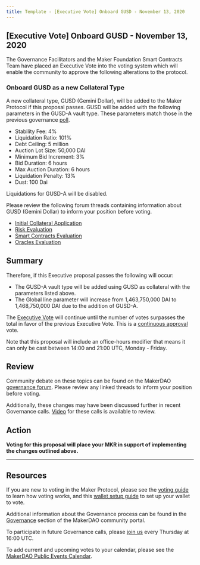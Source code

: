 ```yaml
---
title: Template - [Executive Vote] Onboard GUSD - November 13, 2020
---
```


## [Executive Vote] Onboard GUSD - November 13, 2020

The Governance Facilitators and the Maker Foundation Smart Contracts Team have placed an Executive Vote into the voting system which will enable the community to approve the following alterations to the protocol.

### Onboard GUSD as a new Collateral Type

A new collateral type, GUSD (Gemini Dollar), will be added to the Maker Protocol if this proposal passes. GUSD will be added with the following parameters in the GUSD-A vault type. These parameters match those in the previous governance [poll](https://vote.makerdao.com/polling/QmWh3nQN?network=mainnet).

- Stability Fee: 4%
- Liquidation Ratio: 101%
- Debt Ceiling: 5 million
- Auction Lot Size: 50,000 DAI
- Minimum Bid Increment: 3%
- Bid Duration: 6 hours
- Max Auction Duration: 6 hours
- Liquidation Penalty: 13%
- Dust: 100 Dai

Liquidations for GUSD-A will be disabled.

Please review the following forum threads containing information about GUSD (Gemini Dollar) to inform your position before voting.

- [Initial Collateral Application](https://forum.makerdao.com/t/gusd-mip6-collateral-onboarding-application/3319)
- [Risk Evaluation](https://forum.makerdao.com/t/gusd-collateral-onbording-risk-evaluation/4791/1)
- [Smart Contracts Evaluation](https://forum.makerdao.com/t/gusd-erc20-token-smart-contract-technical-assessment/4603)
- [Oracles Evaluation](https://forum.makerdao.com/t/mip10c3-sp13-proposal-gusd-oracle-collateral-onboarding-oracle-assessment/4777)

## Summary

Therefore, if this Executive proposal passes the following will occur:

- The GUSD-A vault type will be added using GUSD as collateral with the parameters listed above.
- The Global line parameter will increase from 1,463,750,000 DAI to 1,468,750,000 DAI due to the addition of GUSD-A.

The [Executive Vote](https://community-development.makerdao.com/en/learn/governance/on-chain-gov) will continue until the number of votes surpasses the total in favor of the previous Executive Vote. This is a [continuous approval](https://community-development.makerdao.com/en/learn/governance/how-voting-works) vote.

Note that this proposal will include an office-hours modifier that means it can only be cast between 14:00 and 21:00 UTC, Monday - Friday.

## Review

Community debate on these topics can be found on the MakerDAO [governance forum](https://forum.makerdao.com/). Please review any linked threads to inform your position before voting.

Additionally, these changes may have been discussed further in recent Governance calls. [Video](https://www.youtube.com/playlist?list=PLLzkWCj8ywWNq5-90-Id6VPSsrk4OWVan) for these calls is available to review.

## Action

**Voting for this proposal will place your MKR in support of implementing the changes outlined above.**

---

## Resources

If you are new to voting in the Maker Protocol, please see the [voting guide](https://community-development.makerdao.com/en/learn/governance/how-voting-works/) to learn how voting works, and this [wallet setup guide](https://community-development.makerdao.com/en/learn/governance/voting-setup/) to set up your wallet to vote.

Additional information about the Governance process can be found in the [Governance](https://community-development.makerdao.com/en/learn/governance) section of the MakerDAO community portal.

To participate in future Governance calls, please [join us](https://github.com/makerdao/community/tree/master/governance/governance-and-risk-meetings) every Thursday at 16:00 UTC.

To add current and upcoming votes to your calendar, please see the [MakerDAO Public Events Calendar](https://calendar.google.com/calendar/embed?src=makerdao.com_3efhm2ghipksegl009ktniomdk%40group.calendar.google.com&ctz=UTC&mode=week&showCalendars=0&showPrint=0).
